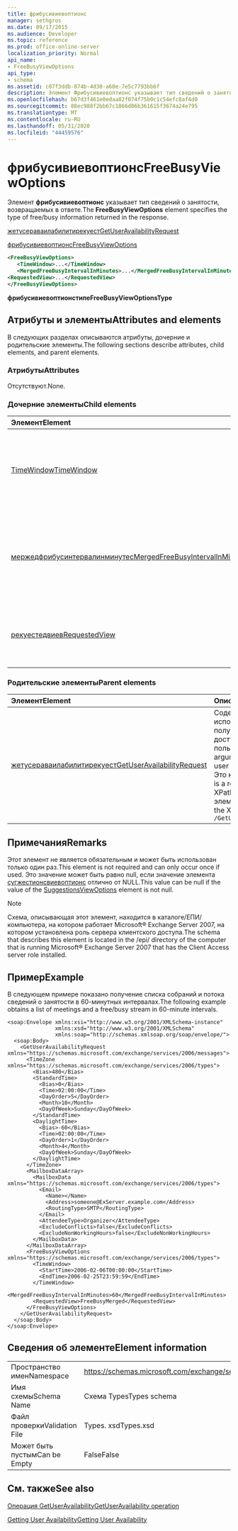 ```yaml
---
title: фрибусивиевоптионс
manager: sethgros
ms.date: 09/17/2015
ms.audience: Developer
ms.topic: reference
ms.prod: office-online-server
localization_priority: Normal
api_name:
- FreeBusyViewOptions
api_type:
- schema
ms.assetid: c07f3ddb-874b-4d30-a60e-7e5c7793bb6f
description: Элемент Фрибусивиевоптионс указывает тип сведений о занятости, возвращаемых в ответе.
ms.openlocfilehash: b67d3f461e0edaa82f074f75b0c1c54efc8af4d0
ms.sourcegitcommit: 88ec988f2bb67c1866d06b361615f3674a24e795
ms.translationtype: MT
ms.contentlocale: ru-RU
ms.lasthandoff: 05/31/2020
ms.locfileid: "44459576"
---
```

# <a name="freebusyviewoptions"></a><span data-ttu-id="7dfaf-103">фрибусивиевоптионс</span><span class="sxs-lookup"><span data-stu-id="7dfaf-103">FreeBusyViewOptions</span></span>

<span data-ttu-id="7dfaf-104">Элемент **фрибусивиевоптионс** указывает тип сведений о занятости, возвращаемых в ответе.</span><span class="sxs-lookup"><span data-stu-id="7dfaf-104">The **FreeBusyViewOptions** element specifies the type of free/busy information returned in the response.</span></span> 
  
[<span data-ttu-id="7dfaf-105">жетусераваилабилитирекуест</span><span class="sxs-lookup"><span data-stu-id="7dfaf-105">GetUserAvailabilityRequest</span></span>](getuseravailabilityrequest.md)
  
[<span data-ttu-id="7dfaf-106">фрибусивиевоптионс</span><span class="sxs-lookup"><span data-stu-id="7dfaf-106">FreeBusyViewOptions</span></span>](freebusyviewoptions.md)
  
```xml
<FreeBusyViewOptions>
   <TimeWindow>...</TimeWindow>
   <MergedFreeBusyIntervalInMinutes>...</MergedFreeBusyIntervalInMinutes>
<RequestedView>...</RequestedView>
</FreeBusyViewOptions>

```

 <span data-ttu-id="7dfaf-107">**фрибусивиевоптионстипе**</span><span class="sxs-lookup"><span data-stu-id="7dfaf-107">**FreeBusyViewOptionsType**</span></span>
## <a name="attributes-and-elements"></a><span data-ttu-id="7dfaf-108">Атрибуты и элементы</span><span class="sxs-lookup"><span data-stu-id="7dfaf-108">Attributes and elements</span></span>

<span data-ttu-id="7dfaf-109">В следующих разделах описываются атрибуты, дочерние и родительские элементы.</span><span class="sxs-lookup"><span data-stu-id="7dfaf-109">The following sections describe attributes, child elements, and parent elements.</span></span>
  
### <a name="attributes"></a><span data-ttu-id="7dfaf-110">Атрибуты</span><span class="sxs-lookup"><span data-stu-id="7dfaf-110">Attributes</span></span>

<span data-ttu-id="7dfaf-111">Отсутствуют.</span><span class="sxs-lookup"><span data-stu-id="7dfaf-111">None.</span></span>
  
### <a name="child-elements"></a><span data-ttu-id="7dfaf-112">Дочерние элементы</span><span class="sxs-lookup"><span data-stu-id="7dfaf-112">Child elements</span></span>

|<span data-ttu-id="7dfaf-113">**Элемент**</span><span class="sxs-lookup"><span data-stu-id="7dfaf-113">**Element**</span></span>|<span data-ttu-id="7dfaf-114">**Описание**</span><span class="sxs-lookup"><span data-stu-id="7dfaf-114">**Description**</span></span>|
|:-----|:-----|
|[<span data-ttu-id="7dfaf-115">TimeWindow</span><span class="sxs-lookup"><span data-stu-id="7dfaf-115">TimeWindow</span></span>](timewindow.md) <br/> |<span data-ttu-id="7dfaf-116">Определяет интервал времени, запрошенный для сведений о доступности пользователя.</span><span class="sxs-lookup"><span data-stu-id="7dfaf-116">Identifies the time span queried for the user availability information.</span></span>  <br/> |
|[<span data-ttu-id="7dfaf-117">мержедфрибусинтервалинминутес</span><span class="sxs-lookup"><span data-stu-id="7dfaf-117">MergedFreeBusyIntervalInMinutes</span></span>](mergedfreebusyintervalinminutes.md) <br/> |<span data-ttu-id="7dfaf-118">Представляет разное время между двумя последовательными слотами в представлении **фрибусимержед** .</span><span class="sxs-lookup"><span data-stu-id="7dfaf-118">Represents the time difference between two successive slots in the **FreeBusyMerged** view.</span></span>  <br/> |
|[<span data-ttu-id="7dfaf-119">рекуестедвиев</span><span class="sxs-lookup"><span data-stu-id="7dfaf-119">RequestedView</span></span>](requestedview.md) <br/> |<span data-ttu-id="7dfaf-120">Определяет тип данных календаря, запрашиваемых клиентом.</span><span class="sxs-lookup"><span data-stu-id="7dfaf-120">Defines the type of calendar information that a client requests.</span></span>  <br/> |
   
### <a name="parent-elements"></a><span data-ttu-id="7dfaf-121">Родительские элементы</span><span class="sxs-lookup"><span data-stu-id="7dfaf-121">Parent elements</span></span>

|<span data-ttu-id="7dfaf-122">**Элемент**</span><span class="sxs-lookup"><span data-stu-id="7dfaf-122">**Element**</span></span>|<span data-ttu-id="7dfaf-123">**Описание**</span><span class="sxs-lookup"><span data-stu-id="7dfaf-123">**Description**</span></span>|
|:-----|:-----|
|[<span data-ttu-id="7dfaf-124">жетусераваилабилитирекуест</span><span class="sxs-lookup"><span data-stu-id="7dfaf-124">GetUserAvailabilityRequest</span></span>](getuseravailabilityrequest.md) <br/> |<span data-ttu-id="7dfaf-125">Содержит аргументы, используемые для получения сведений о доступности пользователя.</span><span class="sxs-lookup"><span data-stu-id="7dfaf-125">Contains the arguments used to obtain user availability information.</span></span> <span data-ttu-id="7dfaf-126">Это корневой элемент.</span><span class="sxs-lookup"><span data-stu-id="7dfaf-126">This is a root element.</span></span>  <br/> <span data-ttu-id="7dfaf-127">XPath для этого элемента:</span><span class="sxs-lookup"><span data-stu-id="7dfaf-127">The following is the XPath to this element:</span></span>  <br/>  `/GetUserAvailabilityRequest` <br/> |
   
## <a name="remarks"></a><span data-ttu-id="7dfaf-128">Примечания</span><span class="sxs-lookup"><span data-stu-id="7dfaf-128">Remarks</span></span>

<span data-ttu-id="7dfaf-129">Этот элемент не является обязательным и может быть использован только один раз.</span><span class="sxs-lookup"><span data-stu-id="7dfaf-129">This element is not required and can only occur once if used.</span></span> <span data-ttu-id="7dfaf-130">Это значение может быть равно null, если значение элемента [сугжестионсвиевоптионс](suggestionsviewoptions.md) отлично от NULL.</span><span class="sxs-lookup"><span data-stu-id="7dfaf-130">This value can be null if the value of the [SuggestionsViewOptions](suggestionsviewoptions.md) element is not null.</span></span> 
  
> [!NOTE]
> <span data-ttu-id="7dfaf-131">Схема, описывающая этот элемент, находится в каталоге/ЕПИ/компьютера, на котором работает Microsoft® Exchange Server 2007, на котором установлена роль сервера клиентского доступа.</span><span class="sxs-lookup"><span data-stu-id="7dfaf-131">The schema that describes this element is located in the /epi/ directory of the computer that is running Microsoft® Exchange Server 2007 that has the Client Access server role installed.</span></span> 
  
## <a name="example"></a><span data-ttu-id="7dfaf-132">Пример</span><span class="sxs-lookup"><span data-stu-id="7dfaf-132">Example</span></span>

<span data-ttu-id="7dfaf-133">В следующем примере показано получение списка собраний и потока сведений о занятости в 60-минутных интервалах.</span><span class="sxs-lookup"><span data-stu-id="7dfaf-133">The following example obtains a list of meetings and a free/busy stream in 60-minute intervals.</span></span>
  
```
<soap:Envelope xmlns:xsi="http://www.w3.org/2001/XMLSchema-instance" 
               xmlns:xsd="http://www.w3.org/2001/XMLSchema" 
               xmlns:soap="http://schemas.xmlsoap.org/soap/envelope/">
  <soap:Body>
    <GetUserAvailabilityRequest xmlns="https://schemas.microsoft.com/exchange/services/2006/messages">
      <TimeZone xmlns="https://schemas.microsoft.com/exchange/services/2006/types">
        <Bias>480</Bias>
        <StandardTime>
          <Bias>0</Bias>
          <Time>02:00:00</Time>
          <DayOrder>5</DayOrder>
          <Month>10</Month>
          <DayOfWeek>Sunday</DayOfWeek>
        </StandardTime>
        <DaylightTime>
          <Bias>-60</Bias>
          <Time>02:00:00</Time>
          <DayOrder>1</DayOrder>
          <Month>4</Month>
          <DayOfWeek>Sunday</DayOfWeek>
        </DaylightTime>
      </TimeZone>
      <MailboxDataArray>
        <MailboxData xmlns="https://schemas.microsoft.com/exchange/services/2006/types">
          <Email>
            <Name></Name>
            <Address>someone@ExServer.example.com</Address>
            <RoutingType>SMTP</RoutingType>
          </Email>
          <AttendeeType>Organizer</AttendeeType>
          <ExcludeConflicts>false</ExcludeConflicts>
          <ExcludeNonWorkingHours>false</ExcludeNonWorkingHours>
        </MailboxData>
      </MailboxDataArray>
      <FreeBusyViewOptions xmlns="https://schemas.microsoft.com/exchange/services/2006/types">
        <TimeWindow>
          <StartTime>2006-02-06T00:00:00</StartTime>
          <EndTime>2006-02-25T23:59:59</EndTime>
        </TimeWindow>
        <MergedFreeBusyIntervalInMinutes>60</MergedFreeBusyIntervalInMinutes>
        <RequestedView>FreeBusyMerged</RequestedView>
      </FreeBusyViewOptions>
    </GetUserAvailabilityRequest>
  </soap:Body>
</soap:Envelope>
```

## <a name="element-information"></a><span data-ttu-id="7dfaf-134">Сведения об элементе</span><span class="sxs-lookup"><span data-stu-id="7dfaf-134">Element information</span></span>

|||
|:-----|:-----|
|<span data-ttu-id="7dfaf-135">Пространство имен</span><span class="sxs-lookup"><span data-stu-id="7dfaf-135">Namespace</span></span>  <br/> |https://schemas.microsoft.com/exchange/services/2006/types  <br/> |
|<span data-ttu-id="7dfaf-136">Имя схемы</span><span class="sxs-lookup"><span data-stu-id="7dfaf-136">Schema Name</span></span>  <br/> |<span data-ttu-id="7dfaf-137">Схема Types</span><span class="sxs-lookup"><span data-stu-id="7dfaf-137">Types schema</span></span>  <br/> |
|<span data-ttu-id="7dfaf-138">Файл проверки</span><span class="sxs-lookup"><span data-stu-id="7dfaf-138">Validation File</span></span>  <br/> |<span data-ttu-id="7dfaf-139">Types. xsd</span><span class="sxs-lookup"><span data-stu-id="7dfaf-139">Types.xsd</span></span>  <br/> |
|<span data-ttu-id="7dfaf-140">Может быть пустым</span><span class="sxs-lookup"><span data-stu-id="7dfaf-140">Can be Empty</span></span>  <br/> |<span data-ttu-id="7dfaf-141">False</span><span class="sxs-lookup"><span data-stu-id="7dfaf-141">False</span></span>  <br/> |
   
## <a name="see-also"></a><span data-ttu-id="7dfaf-142">См. также</span><span class="sxs-lookup"><span data-stu-id="7dfaf-142">See also</span></span>



[<span data-ttu-id="7dfaf-143">Операция GetUserAvailability</span><span class="sxs-lookup"><span data-stu-id="7dfaf-143">GetUserAvailability operation</span></span>](getuseravailability-operation.md)


[<span data-ttu-id="7dfaf-144">Getting User Availability</span><span class="sxs-lookup"><span data-stu-id="7dfaf-144">Getting User Availability</span></span>](https://msdn.microsoft.com/library/d4133fcb-9b0f-4e6b-aadf-a389da83516a%28Office.15%29.aspx)

